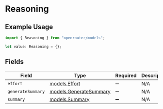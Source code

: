# Reasoning

## Example Usage

```typescript
import { Reasoning } from "openrouter/models";

let value: Reasoning = {};
```

## Fields

| Field                                                  | Type                                                   | Required                                               | Description                                            |
| ------------------------------------------------------ | ------------------------------------------------------ | ------------------------------------------------------ | ------------------------------------------------------ |
| `effort`                                               | [models.Effort](../models/effort.md)                   | :heavy_minus_sign:                                     | N/A                                                    |
| `generateSummary`                                      | [models.GenerateSummary](../models/generatesummary.md) | :heavy_minus_sign:                                     | N/A                                                    |
| `summary`                                              | [models.Summary](../models/summary.md)                 | :heavy_minus_sign:                                     | N/A                                                    |